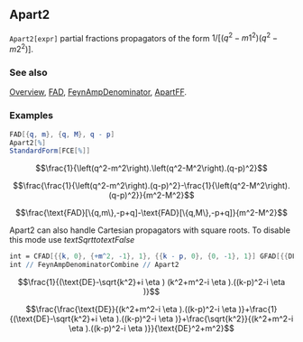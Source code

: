 ## Apart2

`Apart2[expr]` partial fractions propagators of the form $1/[(q^2-m1^2)(q^2-m2^2)]$.

### See also

[Overview](Extra/FeynCalc.md), [FAD](FAD.md), [FeynAmpDenominator](FeynAmpDenominator.md), [ApartFF](ApartFF.md).

### Examples

```mathematica
FAD[{q, m}, {q, M}, q - p]
Apart2[%]
StandardForm[FCE[%]]
```

$$\frac{1}{\left(q^2-m^2\right).\left(q^2-M^2\right).(q-p)^2}$$

$$\frac{\frac{1}{\left(q^2-m^2\right).(q-p)^2}-\frac{1}{\left(q^2-M^2\right).(q-p)^2}}{m^2-M^2}$$

$$\frac{\text{FAD}[\{q,m\},-p+q]-\text{FAD}[\{q,M\},-p+q]}{m^2-M^2}$$

Apart2 can also handle Cartesian propagators with square roots. To disable this mode use $text{Sqrt}to text{False}$ 

```mathematica
int = CFAD[{{k, 0}, {+m^2, -1}, 1}, {{k - p, 0}, {0, -1}, 1}] GFAD[{{DE - Sqrt[CSPD[k, k]], 1}, 1}]
int // FeynAmpDenominatorCombine // Apart2
```

$$\frac{1}{(\text{DE}-\sqrt{k^2}+i \eta ) (k^2+m^2-i \eta ).((k-p)^2-i \eta )}$$

$$\frac{\frac{\text{DE}}{(k^2+m^2-i \eta ).((k-p)^2-i \eta )}+\frac{1}{(\text{DE}-\sqrt{k^2}+i \eta ).((k-p)^2-i \eta )}+\frac{\sqrt{k^2}}{(k^2+m^2-i \eta ).((k-p)^2-i \eta )}}{\text{DE}^2+m^2}$$
